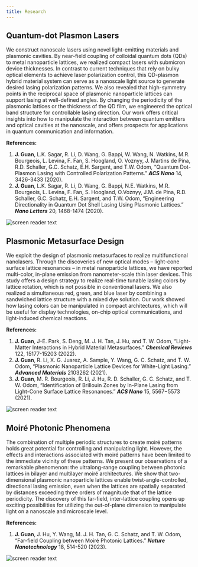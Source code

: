 ```yaml
---
title: Research
---
```


## **Quantum-dot Plasmon Lasers**
We construct nanoscale lasers using novel light-emitting materials and plasmonic cavities. By near-field coupling of colloidal quantum dots (QDs) to metal nanoparticle lattices, we realized compact lasers with submicron device thicknesses. In contrast to current techniques that rely on bulky optical elements to achieve laser polarization control, this QD-plasmon hybrid material system can serve as a nanoscale light source to generate desired lasing polarization patterns. We also revealed that high-symmetry points in the reciprocal space of plasmonic nanoparticle lattices can support lasing at well-defined angles. By changing the periodicity of the plasmonic lattices or the thickness of the QD film, we engineered the optical band structure for controllable lasing direction. Our work offers critical insights into how to manipulate the interaction between quantum emitters and optical cavities at the nanoscale, and offers prospects for applications in quantum communication and information.

**References:**
1. **J. Guan**, L.K. Sagar, R. Li, D. Wang, G. Bappi, W. Wang, N. Watkins, M.R. Bourgeois, L. Levina, F. Fan, S. Hoogland, O. Voznyy, J. Martins de Pina, R.D. Schaller, G.C. Schatz, E.H. Sargent, and T.W. Odom, “Quantum Dot-Plasmon Lasing with Controlled Polarization Patterns.” **_ACS Nano_** 14, 3426-3433 (2020).
2. **J. Guan**, L.K. Sagar, R. Li, D. Wang, G. Bappi, N.E. Watkins, M.R. Bourgeois, L. Levina, F. Fan, S. Hoogland, O.Voznyy, J.M. de Pina, R.D. Schaller, G.C. Schatz, E.H. Sargent, and T.W. Odom, “Engineering Directionality in Quantum Dot Shell Lasing Using Plasmonic Lattices.” **_Nano Letters_** 20, 1468-1474 (2020).

![screen reader text](QD-laser-ACSNano.png "Quantum dot plasmon lasers")


## **Plasmonic Metasurface Design**

We exploit the design of plasmonic metasurfaces to realize multifunctional nanolasers. Through the discoveries of new optical modes – light-cone surface lattice resonances – in metal nanoparticle lattices, we have reported multi-color, in-plane emission from nanometer-scale thin laser devices. This study offers a design strategy to realize real-time tunable lasing colors by lattice rotation, which is not possible in conventional lasers. We also realized a simultaneous red, green, and blue laser by combining a sandwiched lattice structure with a mixed dye solution. Our work showed how lasing colors can be manipulated in compact architectures, which will be useful for display technologies, on-chip optical communications, and light-induced chemical reactions.

**References:**
1. **J. Guan**, J-E. Park, S. Deng, M. J. H. Tan, J. Hu, and T. W. Odom, “Light-Matter Interactions in Hybrid Material Metasurfaces.” **_Chemical Reviews_** 122, 15177-15203 (2022).
2. **J. Guan**, R. Li, X. G. Juarez, A. Sample, Y. Wang, G. C. Schatz, and T. W. Odom, “Plasmonic Nanoparticle Lattice Devices for White-Light Lasing.” **_Advanced Materials_** 2103262 (2021).
3. **J. Guan**, M. R. Bourgeois, R. Li, J. Hu, R. D. Schaller, G. C. Schatz, and T. W. Odom, “Identification of Brillouin Zones by In-Plane Lasing from Light-Cone Surface Lattice Resonances.” **_ACS Nano_** 15, 5567−5573 (2021).
  
![screen reader text](White-laser-resized.png "Sandwiched metasurface architectures enable white-light lasers")


## **Moiré Photonic Phenomena**

The combination of multiple periodic structures to create moiré patterns holds great potential for controlling and manipulating light. However, the effects and interactions associated with moiré patterns have been limited to the immediate vicinity of these patterns. We present our observations of a remarkable phenomenon: the ultralong-range coupling between photonic lattices in bilayer and multilayer moiré architectures. We show that two-dimensional plasmonic nanoparticle lattices enable twist-angle-controlled, directional lasing emission, even when the lattices are spatially separated by distances exceeding three orders of magnitude that of the lattice periodicity. The discovery of this far-field, inter-lattice coupling opens up exciting possibilities for utilizing the out-of-plane dimension to manipulate light on a nanoscale and microscale level.

**References:**
1. **J. Guan**, J. Hu, Y. Wang, M. J. H. Tan, G. C. Schatz, and T. W. Odom, “Far-field Coupling between Moiré Photonic Lattices.” **_Nature Nanotechnology_** 18, 514-520 (2023).

![screen reader text](Moire-resized.jpg "Remote coupling in moiré photonic lattices")

